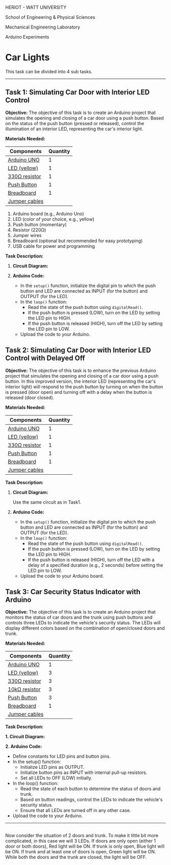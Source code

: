 HERIOT - WATT UNIVERSITY

School of Engineering & Physical Sciences

Mechanical Engineering Laboratory

Arduino Experiments

# Car Lights

This task can be divided into 4 sub tasks.

-----------------------------------------------------

##

## **Task 1: Simulating Car Door with Interior LED Control**

**Objective:**
The objective of this task is to create an Arduino project that simulates the opening and closing of a car door using a push button. Based on the status of the push button (pressed or released), control the illumination of an interior LED, representing the car's interior light. 

**Materials Needed:**


| Components            |    Quantity   | 
| ------------------| --------------- |
|  [Arduino UNO](https://heriotwatt.sharepoint.com/sites/ArduinoTutorials/SitePages/Arduino.aspx)      | 1               |
|  [LED (yellow)](https://heriotwatt.sharepoint.com/sites/ArduinoTutorials/SitePages/LED.aspx)          | 1               |
|  [330Ω resistor](https://heriotwatt.sharepoint.com/sites/ArduinoTutorials/SitePages/Resistors.aspx)    | 1               |
|  [Push Button](https://heriotwatt.sharepoint.com/sites/ArduinoTutorials/SitePages/Push-button.aspx)  | 1       |
|  [Breadboard](https://heriotwatt.sharepoint.com/sites/ArduinoTutorials/SitePages/Breadboard.aspx)     | 1               |
|  [Jumper cables](https://heriotwatt.sharepoint.com/sites/ArduinoTutorials/SitePages/Wire.aspx)    |                 |




1. Arduino board (e.g., Arduino Uno)
2. LED (color of your choice, e.g., yellow)
3. Push button (momentary)
4. Resistor (220Ω)
5. Jumper wires
6. Breadboard (optional but recommended for easy prototyping)
7. USB cable for power and programming

**Task Description:**

1. **Circuit Diagram:**


  
2. **Arduino Code:**
   - In the `setup()` function, initialize the digital pin to which the push button and LED are connected as INPUT (for the button) and OUTPUT (for the LED).
   - In the `loop()` function:
     - Read the state of the push button using `digitalRead()`.
     - If the push button is pressed (LOW), turn on the LED by setting the LED pin to HIGH.
     - If the push button is released (HIGH), turn off the LED by setting the LED pin to LOW.
   - Upload the code to your Arduino.



##

## **Task 2: Simulating Car Door with Interior LED Control with Delayed Off**


**Objective:**
The objective of this task is to enhance the previous Arduino project that simulates the opening and closing of a car door using a push button. In this improved version, the interior LED (representing the car's interior light) will respond to the push button by turning on when the button is pressed (door open) and turning off with a delay when the button is released (door closed).


**Materials Needed:**

| Components            |    Quantity   | 
| ------------------| --------------- |
|  [Arduino UNO](https://heriotwatt.sharepoint.com/sites/ArduinoTutorials/SitePages/Arduino.aspx)      | 1               |
|  [LED (yellow)](https://heriotwatt.sharepoint.com/sites/ArduinoTutorials/SitePages/LED.aspx)          | 1               |
|  [330Ω resistor](https://heriotwatt.sharepoint.com/sites/ArduinoTutorials/SitePages/Resistors.aspx)    | 1               |
|  [Push Button](https://heriotwatt.sharepoint.com/sites/ArduinoTutorials/SitePages/Push-button.aspx)  | 1       |
|  [Breadboard](https://heriotwatt.sharepoint.com/sites/ArduinoTutorials/SitePages/Breadboard.aspx)     | 1               |
|  [Jumper cables](https://heriotwatt.sharepoint.com/sites/ArduinoTutorials/SitePages/Wire.aspx)    |                 |



**Task Description:**

1. **Circuit Diagram:**

   Use the same circuit as in Task1.

3. **Arduino Code:**
   - In the `setup()` function, initialize the digital pin to which the push button and LED are connected as INPUT (for the button) and OUTPUT (for the LED).
   - In the `loop()` function:
     - Read the state of the push button using `digitalRead()`.
     - If the push button is pressed (LOW), turn on the LED by setting the LED pin to HIGH.
     - If the push button is released (HIGH), turn off the LED with a delay of a specified duration (e.g., 2 seconds) before setting the LED pin to LOW.
   - Upload the code to your Arduino board.



















##

## **Task 3: Car Security Status Indicator with Arduino**


**Objective:**
The objective of this task is to create an Arduino project that monitors the status of car doors and the trunk using push buttons and controls three LEDs to indicate the vehicle's security status. The LEDs will display different colors based on the combination of open/closed doors and trunk.

**Materials Needed:**

| Components            |    Quantity   | 
| ------------------| --------------- |
|  [Arduino UNO](https://heriotwatt.sharepoint.com/sites/ArduinoTutorials/SitePages/Arduino.aspx)      | 1               |
|  [LED (yellow)](https://heriotwatt.sharepoint.com/sites/ArduinoTutorials/SitePages/LED.aspx)          | 3               |
|  [330Ω resistor](https://heriotwatt.sharepoint.com/sites/ArduinoTutorials/SitePages/Resistors.aspx)    | 3               |
|  [10kΩ resistor](https://heriotwatt.sharepoint.com/sites/ArduinoTutorials/SitePages/Resistors.aspx)    | 3               |
|  [Push Button](https://heriotwatt.sharepoint.com/sites/ArduinoTutorials/SitePages/Push-button.aspx)  | 3       |
|  [Breadboard](https://heriotwatt.sharepoint.com/sites/ArduinoTutorials/SitePages/Breadboard.aspx)     | 1               |
|  [Jumper cables](https://heriotwatt.sharepoint.com/sites/ArduinoTutorials/SitePages/Wire.aspx)    |                 |





**Task Description:**

**1. Circuit Diagram:**
   
**2. Arduino Code:**
   - Define constants for LED pins and button pins.
   - In the setup() function:
     - Initialize LED pins as OUTPUT.
     - Initialize button pins as INPUT with internal pull-up resistors.
     - Set all LEDs to OFF (LOW) initially.
   - In the loop() function:
     - Read the state of each button to determine the status of doors and trunk.
     - Based on button readings, control the LEDs to indicate the vehicle's security status.
     - Ensure that all LEDs are turned off in any other case.
   - Upload the code to your Arduino.

---------------------------------------------------

##







Now consider the situation of 2 doors and trunk. To make it little bit more complicated, in this case we will 3 LEDs. If doors are only open (either 1 door or both doors), Red light will be ON. If trunk is only open, Blue light will be ON. If trunk and at least one of doors is open, Green light will be ON. While both the doors and the trunk are closed, the light will be OFF.

